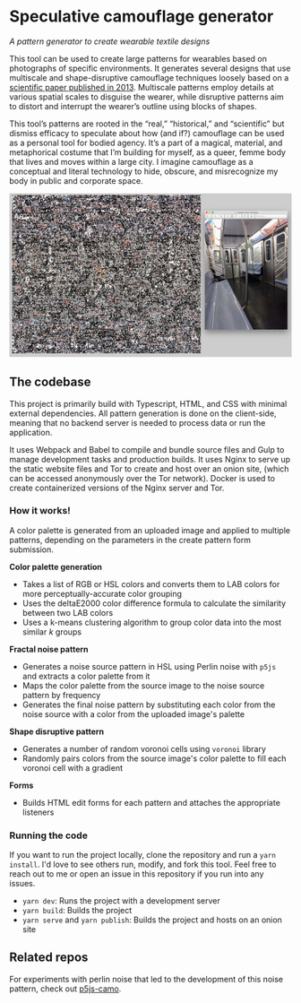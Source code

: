 # Speculative camouflage generator

_A pattern generator to create wearable textile designs_

This tool can be used to create large patterns for wearables based on photographs of specific environments. It generates several designs that use multiscale and shape-disruptive camouflage techniques loosely based on a [scientific paper published in 2013](https://www.academia.edu/21209710/Urban_camouflage_assessment_through_visual_search_and_computational_saliency). Multiscale patterns employ details at various spatial scales to disguise the wearer, while disruptive patterns aim to distort and interrupt the wearer’s outline using blocks of shapes.

This tool’s patterns are rooted in the “real,” “historical,” and “scientific” but dismiss efficacy to speculate about how (and if?) camouflage can be used as a personal tool for bodied agency. It’s a part of a magical, material, and metaphorical costume that I’m building for myself, as a queer, femme body that lives and moves within a large city. I imagine camouflage as a conceptual and literal technology to hide, obscure, and misrecognize my body in public and corporate space.

![A fractal noise pattern built with a photograph of a NYC subway train](./src/img/subway-example.png)

## The codebase

This project is primarily build with Typescript, HTML, and CSS with minimal external dependencies. All pattern generation is done on the client-side, meaning that no backend server is needed to process data or run the application. 

It uses Webpack and Babel to compile and bundle source files and Gulp to manage development tasks and production builds. It uses Nginx to serve up the static website files and Tor to create and host over an onion site, (which can be accessed anonymously over the Tor network). Docker is used to create containerized versions of the Nginx server and Tor.

### How it works!
A color palette is generated from an uploaded image and applied to multiple patterns, depending on the parameters in the create pattern form submission.

**Color palette generation**
  -  Takes a list of RGB or HSL colors and converts them to LAB colors for more perceptually-accurate color grouping
  -  Uses the deltaE2000 color difference formula to calculate the similarity between two LAB colors
  -  Uses a k-means clustering algorithm to group color data into the most similar _k_ groups

**Fractal noise pattern**
  -  Generates a noise source pattern in HSL using Perlin noise with `p5js` and extracts a color palette from it
  -  Maps the color palette from the source image to the noise source pattern by frequency
  -  Generates the final noise pattern by substituting each color from the noise source with a color from the uploaded image's palette

**Shape disruptive pattern**
  -  Generates a number of random voronoi cells using `voronoi` library
  -  Randomly pairs colors from the source image's color palette to fill each voronoi cell with a gradient

**Forms**
  -  Builds HTML edit forms for each pattern and attaches the appropriate listeners

### Running the code

If you want to run the project locally, clone the repository and run a `yarn install`. I'd love to see others run, modify, and fork this tool. Feel free to reach out to me or open an issue in this repository if you run into any issues.
-  `yarn dev`: Runs the project with a development server
-  `yarn build`: Builds the project
-  `yarn serve` and `yarn publish`: Builds the project and hosts on an onion site

## Related repos

For experiments with perlin noise that led to the development of this noise pattern, check out [p5js-camo](https://github.com/lizzthabet/p5js-camo).